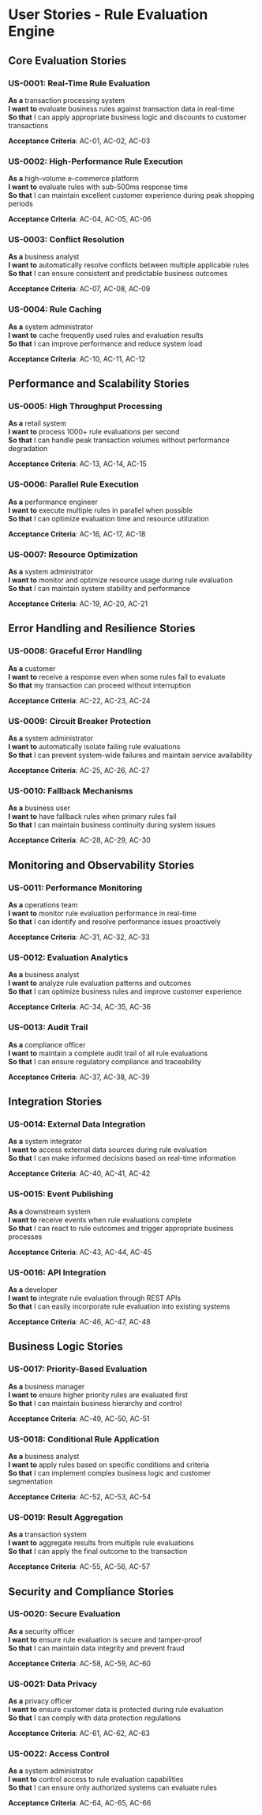 # User Stories - Rule Evaluation Engine

## Core Evaluation Stories

### US-0001: Real-Time Rule Evaluation
**As a** transaction processing system  
**I want to** evaluate business rules against transaction data in real-time  
**So that** I can apply appropriate business logic and discounts to customer transactions

**Acceptance Criteria**: AC-01, AC-02, AC-03

### US-0002: High-Performance Rule Execution
**As a** high-volume e-commerce platform  
**I want to** evaluate rules with sub-500ms response time  
**So that** I can maintain excellent customer experience during peak shopping periods

**Acceptance Criteria**: AC-04, AC-05, AC-06

### US-0003: Conflict Resolution
**As a** business analyst  
**I want to** automatically resolve conflicts between multiple applicable rules  
**So that** I can ensure consistent and predictable business outcomes

**Acceptance Criteria**: AC-07, AC-08, AC-09

### US-0004: Rule Caching
**As a** system administrator  
**I want to** cache frequently used rules and evaluation results  
**So that** I can improve performance and reduce system load

**Acceptance Criteria**: AC-10, AC-11, AC-12

## Performance and Scalability Stories

### US-0005: High Throughput Processing
**As a** retail system  
**I want to** process 1000+ rule evaluations per second  
**So that** I can handle peak transaction volumes without performance degradation

**Acceptance Criteria**: AC-13, AC-14, AC-15

### US-0006: Parallel Rule Execution
**As a** performance engineer  
**I want to** execute multiple rules in parallel when possible  
**So that** I can optimize evaluation time and resource utilization

**Acceptance Criteria**: AC-16, AC-17, AC-18

### US-0007: Resource Optimization
**As a** system administrator  
**I want to** monitor and optimize resource usage during rule evaluation  
**So that** I can maintain system stability and performance

**Acceptance Criteria**: AC-19, AC-20, AC-21

## Error Handling and Resilience Stories

### US-0008: Graceful Error Handling
**As a** customer  
**I want to** receive a response even when some rules fail to evaluate  
**So that** my transaction can proceed without interruption

**Acceptance Criteria**: AC-22, AC-23, AC-24

### US-0009: Circuit Breaker Protection
**As a** system administrator  
**I want to** automatically isolate failing rule evaluations  
**So that** I can prevent system-wide failures and maintain service availability

**Acceptance Criteria**: AC-25, AC-26, AC-27

### US-0010: Fallback Mechanisms
**As a** business user  
**I want to** have fallback rules when primary rules fail  
**So that** I can maintain business continuity during system issues

**Acceptance Criteria**: AC-28, AC-29, AC-30

## Monitoring and Observability Stories

### US-0011: Performance Monitoring
**As a** operations team  
**I want to** monitor rule evaluation performance in real-time  
**So that** I can identify and resolve performance issues proactively

**Acceptance Criteria**: AC-31, AC-32, AC-33

### US-0012: Evaluation Analytics
**As a** business analyst  
**I want to** analyze rule evaluation patterns and outcomes  
**So that** I can optimize business rules and improve customer experience

**Acceptance Criteria**: AC-34, AC-35, AC-36

### US-0013: Audit Trail
**As a** compliance officer  
**I want to** maintain a complete audit trail of all rule evaluations  
**So that** I can ensure regulatory compliance and traceability

**Acceptance Criteria**: AC-37, AC-38, AC-39

## Integration Stories

### US-0014: External Data Integration
**As a** system integrator  
**I want to** access external data sources during rule evaluation  
**So that** I can make informed decisions based on real-time information

**Acceptance Criteria**: AC-40, AC-41, AC-42

### US-0015: Event Publishing
**As a** downstream system  
**I want to** receive events when rule evaluations complete  
**So that** I can react to rule outcomes and trigger appropriate business processes

**Acceptance Criteria**: AC-43, AC-44, AC-45

### US-0016: API Integration
**As a** developer  
**I want to** integrate rule evaluation through REST APIs  
**So that** I can easily incorporate rule evaluation into existing systems

**Acceptance Criteria**: AC-46, AC-47, AC-48

## Business Logic Stories

### US-0017: Priority-Based Evaluation
**As a** business manager  
**I want to** ensure higher priority rules are evaluated first  
**So that** I can maintain business hierarchy and control

**Acceptance Criteria**: AC-49, AC-50, AC-51

### US-0018: Conditional Rule Application
**As a** business analyst  
**I want to** apply rules based on specific conditions and criteria  
**So that** I can implement complex business logic and customer segmentation

**Acceptance Criteria**: AC-52, AC-53, AC-54

### US-0019: Result Aggregation
**As a** transaction system  
**I want to** aggregate results from multiple rule evaluations  
**So that** I can apply the final outcome to the transaction

**Acceptance Criteria**: AC-55, AC-56, AC-57

## Security and Compliance Stories

### US-0020: Secure Evaluation
**As a** security officer  
**I want to** ensure rule evaluation is secure and tamper-proof  
**So that** I can maintain data integrity and prevent fraud

**Acceptance Criteria**: AC-58, AC-59, AC-60

### US-0021: Data Privacy
**As a** privacy officer  
**I want to** ensure customer data is protected during rule evaluation  
**So that** I can comply with data protection regulations

**Acceptance Criteria**: AC-61, AC-62, AC-63

### US-0022: Access Control
**As a** system administrator  
**I want to** control access to rule evaluation capabilities  
**So that** I can ensure only authorized systems can evaluate rules

**Acceptance Criteria**: AC-64, AC-65, AC-66
